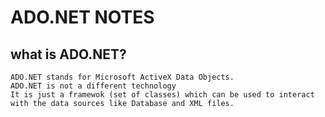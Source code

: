 # ADO.NET NOTES

## what is ADO.NET?
    ADO.NET stands for Microsoft ActiveX Data Objects.
    ADO.NET is not a different technology
    It is just a framewok (set of classes) which can be used to interact with the data sources like Database and XML files.
